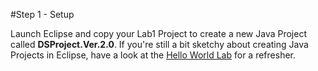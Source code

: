 #Step 1 - Setup

Launch Eclipse and copy your Lab1 Project to create a new Java Project called <c1><b>DSProject.Ver.2.0</b></c1>. If you're still a bit sketchy about creating Java Projects in Eclipse, have a look at the [Hello World Lab](session00/lab/md/step01.md) for a refresher.